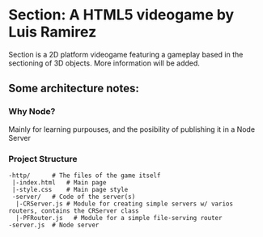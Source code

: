 # Section: A HTML5 videogame by Luis Ramirez

Section is a 2D platform videogame featuring a gameplay based in the sectioning of 3D objects.
More information will be added.

## Some architecture notes:

### Why Node?

Mainly for learning purpouses, and the posibility of publishing it in a Node Server

### Project Structure

    -http/		# The files of the game itself
     |-index.html	# Main page
     |-style.css	# Main page style
     -server/	# Code of the server(s)
      |-CRServer.js	# Module for creating simple servers w/ varios routers, contains the CRServer class
      |-PFRouter.js   # Module for a simple file-serving router
    -server.js	# Node server
